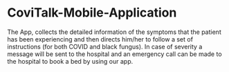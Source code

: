 # CoviTalk-Mobile-Application
The App, collects the detailed information of the symptoms that the patient has been experiencing and then directs him/her to follow a set of instructions (for both COVID and black fungus). In case of severity a message will be sent to the hospital and an emergency call can be made to the hospital to book a bed by using our app.
